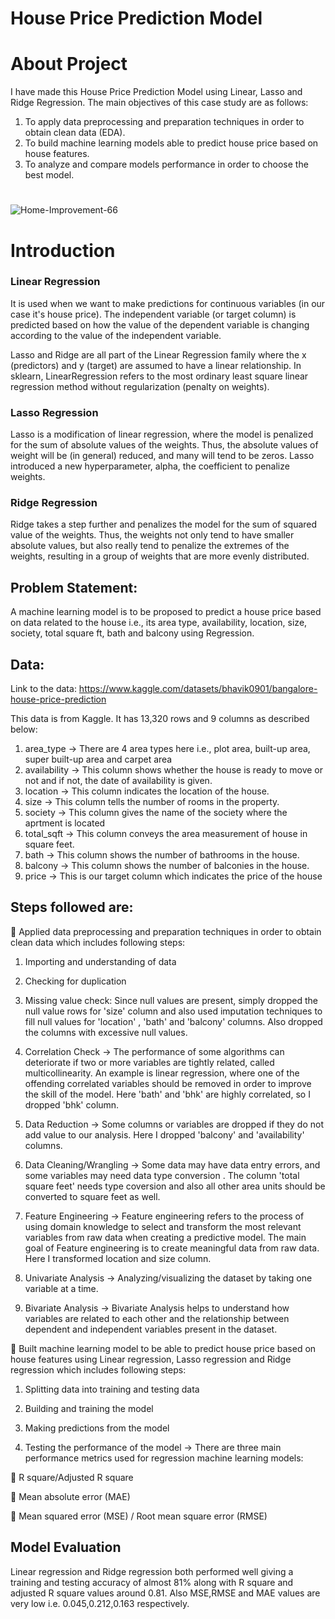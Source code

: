 # House Price Prediction Model

# About Project
I have made this House Price Prediction Model using Linear, Lasso and Ridge Regression. The main objectives of this case study are as follows:

1. To apply data preprocessing and preparation techniques in order to obtain clean data (EDA).
2. To build machine learning models able to predict house price based on house features.
3. To analyze and compare models performance in order to choose the best model.

#
![Home-Improvement-66](https://user-images.githubusercontent.com/121285271/226747968-69918e7e-fb63-4d87-bb80-fc021f149ece.jpg)

# Introduction
### Linear Regression 
 
 It is used when we want to make predictions for continuous variables (in our case it's house price). The independent variable (or target column) is predicted based on how the value of the dependent variable is changing according to the value of the independent variable.
 
Lasso and Ridge are all part of the Linear Regression family where the x (predictors) and y (target) are assumed to have a linear relationship. In sklearn, LinearRegression refers to the most ordinary least square linear regression method without regularization (penalty on weights).

### Lasso Regression

Lasso is a modification of linear regression, where the model is penalized for the sum of absolute values of the weights. Thus, the absolute values of weight will be (in general) reduced, and many will tend to be zeros. Lasso introduced a new hyperparameter, alpha, the coefficient to penalize weights.

### Ridge Regression

Ridge takes a step further and penalizes the model for the sum of squared value of the weights. Thus, the weights not only tend to have smaller absolute values, but also really tend to penalize the extremes of the weights, resulting in a group of weights that are more evenly distributed.



## Problem Statement:

A machine learning model is to be proposed to predict a house price based on data related to the house i.e., its area type, availability, location, size, society, total square ft, bath and balcony using Regression.

## Data:

Link to the data: https://www.kaggle.com/datasets/bhavik0901/bangalore-house-price-prediction

This data is from Kaggle. It has 13,320 rows and 9 columns as described below:

1. area_type    -> There are 4 area types here i.e., plot area, built-up area, super built-up area and carpet area
2. availability -> This column shows whether the house is ready to move or not and if not, the date of availability is given.
3. location     -> This column indicates the location of the house.
4. size         -> This column tells the number of rooms in the property.
5. society      -> This column gives the name of the society where the aprtment is located
6. total_sqft   -> This column conveys the area measurement of house in square feet.
7. bath         -> This column shows the number of bathrooms in the house.
8. balcony      -> This column shows the number of balconies in the house.
9. price        -> This is our target column which indicates the price of the house

## Steps followed are:

 📌 Applied data preprocessing and preparation techniques in order to obtain clean data which includes following steps:

1. Importing and understanding of data
 
2. Checking for duplication 

3. Missing value check:  Since null values are present, simply dropped the null value rows for 'size' column and also used imputation techniques to fill null values for 'location' , 'bath' and 'balcony' columns. Also dropped the columns with excessive null values.

4. Correlation Check -> The performance of some algorithms can deteriorate if two or more variables are tightly related, called multicollinearity. An example is linear regression, where one of the offending correlated variables should be removed in order to improve the skill of the model. Here 'bath' and 'bhk' are highly correlated, so I dropped 'bhk' column.

5. Data Reduction -> Some columns or variables are dropped if they do not add value to our analysis. Here I dropped 'balcony' and 'availability' columns.

6. Data Cleaning/Wrangling -> Some data may have data entry errors, and some variables may need data type conversion . The column 'total square feet' needs type coversion and also all other area units should be converted to square feet as well.

7. Feature Engineering -> Feature engineering refers to the process of using domain knowledge to select and transform the most relevant variables from raw data when creating a predictive model. The main goal of Feature engineering is to create meaningful data from raw data. Here I transformed location and size column.

8. Univariate Analysis -> Analyzing/visualizing the dataset by taking one variable at a time.

9. Bivariate Analysis -> Bivariate Analysis helps to understand how variables are related to each other and the relationship between dependent and independent variables present in the dataset.

📌 Built machine learning model to be able to predict house price based on house features using Linear regression, Lasso regression and Ridge regression which includes following steps:

1. Splitting data into training and testing data

2. Building and training the model

3. Making predictions from the model

4. Testing the performance of the model -> There are three main performance metrics used for regression machine learning models:

🔗 R square/Adjusted R square

🔗 Mean absolute error (MAE)

🔗 Mean squared error (MSE) / Root mean square error (RMSE)

## Model Evaluation

Linear regression and Ridge regression both performed well giving a training and testing accuracy of almost 81% along with R square and adjusted R square values around 0.81. Also MSE,RMSE and MAE values are very low i.e. 0.045,0.212,0.163 respectively.
